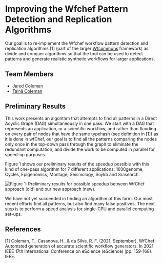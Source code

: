 # Improving the Wfchef Pattern Detection and Replication Algorithms
Our goal is to re-implement the Wfchef workflow pattern detection and replication algorithms [1]  (part of the larger [Wfcommons](https://github.com/wfcommons/wfcommons) framework) as divide and conquer algorithms so that the tool can be used to detect patterns and generate realistic synthetic workflows for larger applications.

## Team Members
- [Jared Coleman](https://jaredraycoleman.com)
- [Tainã Coleman](https://tainacoleman.com)

## Preliminary Results
This work presents an algorithm that attempts to find all patterns in a Direct Acyclic Graph (DAG) simultaneously in one pass. We start with a DAG that represents an application, or a scientific workflow, and rather than flooding on every pair of nodes that have the same typehash (see definition in [1]) as it is done in wfChef, our goal is to find all the patterns comparing the nodes only once in the top-down pass through the graph to eliminate the redundant computation, and divide the work to be computed in parallel for speed-up purposes. 

Figure 1 shows our preliminary results of the speedup possible with this kind of one-pass algorithm for 7 different applications: 1000genome, Cycles, Epigenomics, Montage, Seismology, Soykb and Srasearch.

![Figure 1: Preliminary results for possible speedup between WfChef approach (old) and our new approach (new).](https://user-images.githubusercontent.com/38535400/207549262-dc547603-b441-4bf6-be8a-3045e6cd0089.jpg)

We have not yet succeeded in finding an algorithm of this form. Our most recent efforts find all patterns, but also find many false positives. The next step is to perform a speed analysis for single-CPU and parallel computing set-ups.     


## References
[1] Coleman, T., Casanova, H., & da Silva, R. F. (2021, September). WfChef: Automated generation of accurate scientific workflow generators. In 2021 IEEE 17th International Conference on eScience (eScience) (pp. 159-168). IEEE.
